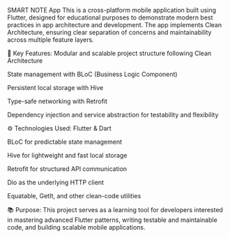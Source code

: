 SMART NOTE App
This is a cross-platform mobile application built using Flutter, designed for educational purposes to demonstrate modern best practices in app architecture and development. The app implements Clean Architecture, ensuring clear separation of concerns and maintainability across multiple feature layers.

🧠 Key Features:
Modular and scalable project structure following Clean Architecture

State management with BLoC (Business Logic Component)

Persistent local storage with Hive

Type-safe networking with Retrofit

Dependency injection and service abstraction for testability and flexibility

⚙️ Technologies Used:
Flutter & Dart

BLoC for predictable state management

Hive for lightweight and fast local storage

Retrofit for structured API communication

Dio as the underlying HTTP client

Equatable, GetIt, and other clean-code utilities

📚 Purpose:
This project serves as a learning tool for developers interested in mastering advanced Flutter patterns, writing testable and maintainable code, and building scalable mobile applications.

